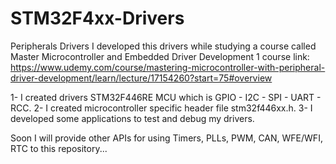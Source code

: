 # STM32F4xx-Drivers
Peripherals Drivers
I developed this drivers while studying a course called Master Microcontroller and Embedded Driver Development 1
course link: https://www.udemy.com/course/mastering-microcontroller-with-peripheral-driver-development/learn/lecture/17154260?start=75#overview

1- I created drivers STM32F446RE MCU which is GPIO - I2C - SPI - UART - RCC.
2- I created microcontroller specific header file stm32f446xx.h.
3- I developed some applications to test and debug my drivers.

Soon I will provide other APIs for using Timers, PLLs, PWM, CAN, WFE/WFI, RTC to this repository...
